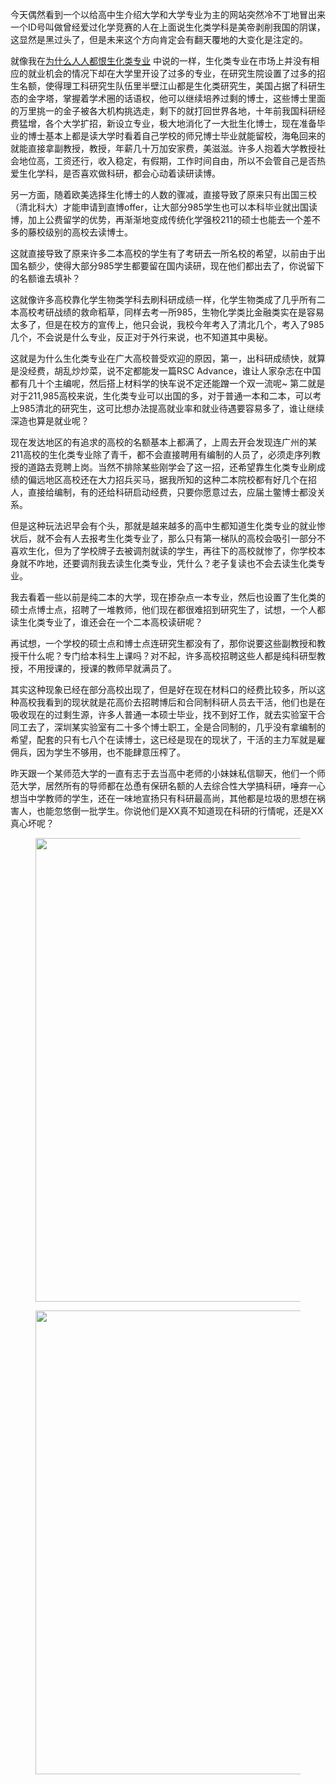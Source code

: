 <p data-pid="mobtm1HN">今天偶然看到一个以给高中生介绍大学和大学专业为主的网站突然冷不丁地冒出来一个ID号叫做曾经爱过化学竞赛的人在上面说生化类学科是美帝剥削我国的阴谋，这显然是黑过头了，但是未来这个方向肯定会有翻天覆地的大变化是注定的。</p><p data-pid="Nfk08Ps8">就像我在<a href="https://zhuanlan.zhihu.com/p/30352596" class="internal">为什么人人都恨生化类专业</a> 中说的一样，生化类专业在市场上并没有相应的就业机会的情况下却在大学里开设了过多的专业，在研究生院设置了过多的招生名额，使得理工科研究生队伍里半壁江山都是生化类研究生，美国占据了科研生态的金字塔，掌握着学术圈的话语权，他可以继续培养过剩的博士，这些博士里面的万里挑一的金子被各大机构挑选走，剩下的就打回世界各地，十年前我国科研经费猛增，各个大学扩招，新设立专业，极大地消化了一大批生化博士，现在准备毕业的博士基本上都是读大学时看着自己学校的师兄博士毕业就能留校，海龟回来的就能直接拿副教授，教授，年薪几十万加安家费，美滋滋。许多人抱着大学教授社会地位高，工资还行，收入稳定，有假期，工作时间自由，所以不会管自己是否热爱生化学科，是否喜欢做科研，都会心动着读研读博。</p><p data-pid="gq1sgNs3">另一方面，随着欧美选择生化博士的人数的骤减，直接导致了原来只有出国三校（清北科大）才能申请到直博offer，让大部分985学生也可以本科毕业就出国读博，加上公费留学的优势，再渐渐地变成传统化学强校211的硕士也能去一个差不多的藤校级别的高校去读博士。</p><p data-pid="W-C__VRs">这就直接导致了原来许多二本高校的学生有了考研去一所名校的希望，以前由于出国名额少，使得大部分985学生都要留在国内读研，现在他们都出去了，你说留下的名额谁去填补？</p><p data-pid="-ZwPPRgZ">这就像许多高校靠化学生物类学科去刷科研成绩一样，化学生物类成了几乎所有二本高校考研战绩的救命稻草，同样去考一所985，生物化学类比金融类实在是容易太多了，但是在校方的宣传上，他只会说，我校今年考入了清北几个，考入了985几个，不会说是什么专业，反正对于外行来说，也不知道其中奥秘。</p><p data-pid="9-ToptU4">这就是为什么生化类专业在广大高校普受欢迎的原因，第一，出科研成绩快，就算是没经费，胡乱炒炒菜，说不定都能发一篇RSC Advance，谁让人家杂志在中国都有几十个主编呢，然后搭上材料学的快车说不定还能蹭一个双一流呢~ 第二就是对于211,985高校来说，生化类专业可以出国的多，对于普通一本和二本，可以考上985清北的研究生，这可比想办法提高就业率和就业待遇要容易多了，谁让继续深造也算是就业呢？</p><p data-pid="FwGO0qYl">现在发达地区的有追求的高校的名额基本上都满了，上周去开会发现连广州的某211高校的生化类专业除了青千，都不会直接聘用有编制的人员了，必须走序列教授的道路去竞聘上岗。当然不排除某些刚学会了这一招，还希望靠生化类专业刷成绩的偏远地区高校还在大力招兵买马，据我所知的这种二本院校都有好几个在招人，直接给编制，有的还给科研启动经费，只要你愿意过去，应届土鳖博士都没关系。</p><p data-pid="DfBTkPh8">但是这种玩法迟早会有个头，那就是越来越多的高中生都知道生化类专业的就业惨状后，就不会有人去报考生化类专业了，那么只有第一梯队的高校会吸引一部分不喜欢生化，但为了学校牌子去被调剂就读的学生，再往下的高校就惨了，你学校本身就不咋地，还要调剂我去读生化类专业，凭什么？老子复读也不会去读生化类专业。</p><p data-pid="tTK3xzIS">我去看着一些以前是纯二本的大学，现在掺杂点一本专业，然后也设置了生化类的硕士点博士点，招聘了一堆教师，他们现在都很难招到研究生了，试想，一个人都读生化类专业了，谁还会在一个二本高校读研呢？</p><p data-pid="pxxhcf4t">再试想，一个学校的硕士点和博士点连研究生都没有了，那你说要这些副教授和教授干什么呢？专门给本科生上课吗？对不起，许多高校招聘这些人都是纯科研型教授，不用授课的，授课的教师早就满员了。</p><p data-pid="D3RUrJsT">其实这种现象已经在部分高校出现了，但是好在现在材料口的经费比较多，所以这种高校我看到的现状就是花高价去招聘博后和合同制科研人员去干活，他们也是在吸收现在的过剩生源，许多人普通一本硕士毕业，找不到好工作，就去实验室干合同工去了，深圳某实验室有二十多个博士职工，全是合同制的，几乎没有拿编制的希望，配套的只有七八个在读博士，这已经是现在的现状了，干活的主力军就是雇佣兵，因为学生不够用，也不能肆意压榨了。</p><p data-pid="imW71Kdj">昨天跟一个某师范大学的一直有志于去当高中老师的小妹妹私信聊天，他们一个师范大学，居然所有的导师都在怂恿有保研名额的人去综合性大学搞科研，唾弃一心想当中学教师的学生，还在一味地宣扬只有科研最高尚，其他都是垃圾的思想在祸害人，也能忽悠倒一批学生。你说他们是XX真不知道现在科研的行情呢，还是XX真心坏呢？</p><figure data-size="normal"><img src="https://picx.zhimg.com/v2-a2cdbc89c4afc7537d35c8b49b7dad60_720w.jpg?source=d16d100b" data-rawwidth="742" data-rawheight="219" data-size="normal" data-caption="" class="origin_image zh-lightbox-thumb" width="742" data-original="https://pica.zhimg.com/v2-a2cdbc89c4afc7537d35c8b49b7dad60_720w.jpg?source=d16d100b"></figure><figure data-size="normal"><img src="https://picx.zhimg.com/v2-88ebf5408f05178fea9a23171fef301c_720w.jpg?source=d16d100b" data-rawwidth="742" data-rawheight="130" data-size="normal" data-caption="" class="origin_image zh-lightbox-thumb" width="742" data-original="https://picx.zhimg.com/v2-88ebf5408f05178fea9a23171fef301c_720w.jpg?source=d16d100b"></figure><p></p>
